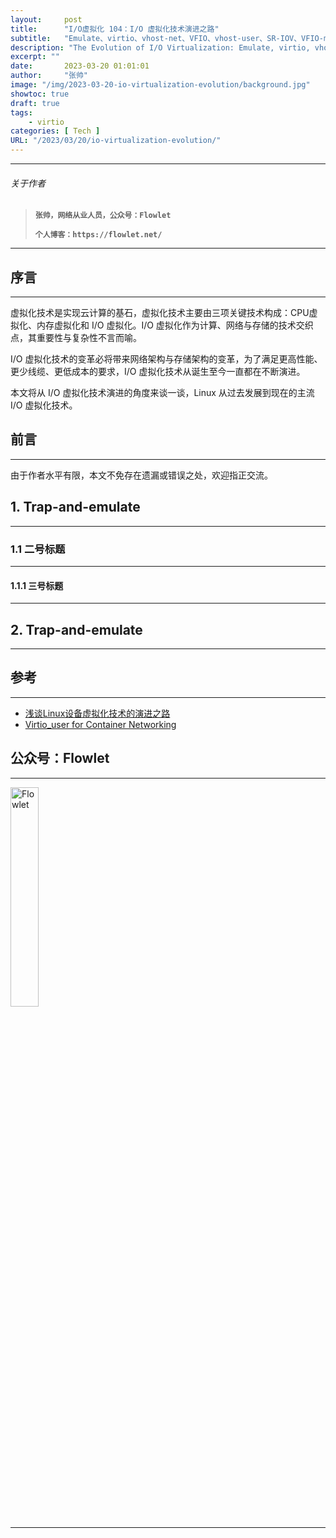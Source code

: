 ```yaml
---
layout:     post
title:      "I/O虚拟化 104：I/O 虚拟化技术演进之路"
subtitle:   "Emulate、virtio、vhost-net、VFIO、vhost-user、SR-IOV、VFIO-mdev、virtio-user、vDPA 与 VDUSE 技术概述"
description: "The Evolution of I/O Virtualization: Emulate, virtio, vhost-net, VFIO, vhost-user, SR-IOV, VFIO-mdev, virtio-user, vDPA and VDUSE."
excerpt: ""
date:       2023-03-20 01:01:01
author:     "张帅"
image: "/img/2023-03-20-io-virtualization-evolution/background.jpg"
showtoc: true
draft: true
tags:
    - virtio
categories: [ Tech ]
URL: "/2023/03/20/io-virtualization-evolution/"
---
```


- - -
###### 关于作者
> 
> **`张帅，网络从业人员，公众号：Flowlet`**
> 
> **`个人博客：https://flowlet.net/`**
- - -

## 序言
- - -
虚拟化技术是实现云计算的基石，虚拟化技术主要由三项关键技术构成：CPU虚拟化、内存虚拟化和 I/O 虚拟化。I/O 虚拟化作为计算、网络与存储的技术交织点，其重要性与复杂性不言而喻。

I/O 虚拟化技术的变革必将带来网络架构与存储架构的变革，为了满足更高性能、更少线缆、更低成本的要求，I/O 虚拟化技术从诞生至今一直都在不断演进。

本文将从 I/O 虚拟化技术演进的角度来谈一谈，Linux 从过去发展到现在的主流 I/O 虚拟化技术。

## 前言
- - -

由于作者水平有限，本文不免存在遗漏或错误之处，欢迎指正交流。

## 1. Trap-and-emulate
- - -


### 1.1 二号标题
- - -


#### 1.1.1 三号标题
- - -

## 2. Trap-and-emulate
- - -


## 参考
- - -
* [浅谈Linux设备虚拟化技术的演进之路](https://www.modb.pro/db/110904)
* [Virtio_user for Container Networking](https://doc.dpdk.org/guides/howto/virtio_user_for_container_networking.html)

## 公众号：Flowlet
- - -

<img src="/img/qrcode_flowlet.jpg" width = 30% height = 30% alt="Flowlet" align=center/>

- - -